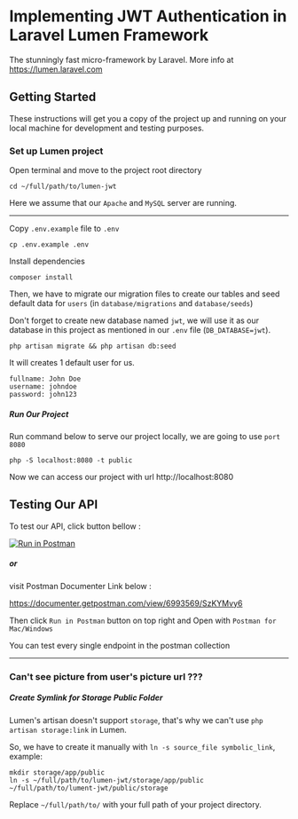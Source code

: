 # Implementing JWT Authentication in Laravel Lumen Framework #
The stunningly fast micro-framework by Laravel. More info at https://lumen.laravel.com

## Getting Started
These instructions will get you a copy of the project up and running on your local machine for development and testing purposes.

### Set up Lumen project

Open terminal and move to the project root directory
```
cd ~/full/path/to/lumen-jwt
```

Here we assume that our `Apache` and `MySQL` server are running.

---

Copy `.env.example` file to `.env`
```
cp .env.example .env
```

Install dependencies
```
composer install
```

Then, we have to migrate our migration files to create our tables and seed default data for `users`
(in `database/migrations` and `database/seeds`)

Don't forget to create new database named `jwt`, we will use it as our database in this project as mentioned in our `.env` file (`DB_DATABASE=jwt`).
```
php artisan migrate && php artisan db:seed
```
It will creates 1 default user for us.
```
fullname: John Doe
username: johndoe
password: john123
```

##### Run Our Project
Run command below to serve our project locally, we are going to use `port 8080`
```
php -S localhost:8080 -t public
```
Now we can access our project with url http://localhost:8080


## Testing Our API
To test our API, click button bellow : 

[![Run in Postman](https://run.pstmn.io/button.svg)](https://app.getpostman.com/run-collection/9a089a056ead81ecd383)

##### or
visit Postman Documenter Link below :

https://documenter.getpostman.com/view/6993569/SzKYMvy6

Then click `Run in Postman` button on top right and Open with `Postman for Mac/Windows`

You can test every single endpoint in the postman collection

---

### Can't see picture from user's picture url ???
##### Create Symlink for Storage Public Folder
Lumen's artisan doesn't support `storage`, that's why we can't use `php artisan storage:link` in Lumen.

So, we have to create it manually with `ln -s source_file symbolic_link`, example:
```
mkdir storage/app/public
ln -s ~/full/path/to/lumen-jwt/storage/app/public ~/full/path/to/lument-jwt/public/storage
```
Replace `~/full/path/to/` with your full path of your project directory.
